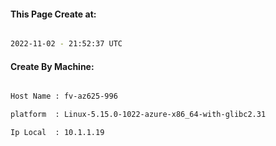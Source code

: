 
   
#### This Page Create at:

```bash

2022-11-02 - 21:52:37 UTC

```

#### Create By Machine:

```bash

Host Name : fv-az625-996

platform  : Linux-5.15.0-1022-azure-x86_64-with-glibc2.31

Ip Local  : 10.1.1.19

```

